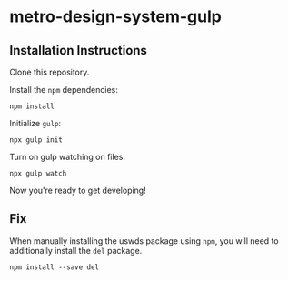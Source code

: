 # metro-design-system-gulp

## Installation Instructions

Clone this repository.

Install the `npm` dependencies:

`npm install`

Initialize `gulp`:

`npx gulp init`

Turn on gulp watching on files:

`npx gulp watch`

Now you're ready to get developing!

## Fix

When manually installing the uswds package using `npm`, you will need to additionally install the `del` package.

```npm install --save del```
